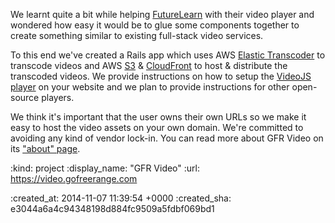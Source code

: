 We learnt quite a bit while helping [FutureLearn][] with their video player and wondered how easy it would be to glue some components together to create something similar to existing full-stack video services.

To this end we've created a Rails app which uses AWS [Elastic Transcoder][] to transcode videos and AWS [S3][] & [CloudFront][] to host & distribute the transcoded videos. We provide instructions on how to setup the [VideoJS player][] on your website and we plan to provide instructions for other open-source players.

We think it's important that the user owns their own URLs so we make it easy to host the video assets on your own domain. We're committed to avoiding any kind of vendor lock-in. You can read more about GFR Video on its ["about" page][About GFR Video].

[FutureLearn]: https://www.futurelearn.com/
[Elastic Transcoder]: http://aws.amazon.com/elastictranscoder/
[S3]: http://aws.amazon.com/s3/
[CloudFront]: http://aws.amazon.com/cloudfront/
[VideoJS player]: http://www.videojs.com/
[About GFR Video]: https://video.gofreerange.com/about

:kind: project
:display_name: "GFR Video"
:url: https://video.gofreerange.com

:created_at: 2014-11-07 11:39:54 +0000
:created_sha: e3044a6a4c94348198d884fc9509a5fdbf069bd1
